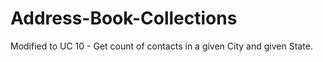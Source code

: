 # Address-Book-Collections
Modified to UC 10 - Get count of contacts in a given City and given State.
